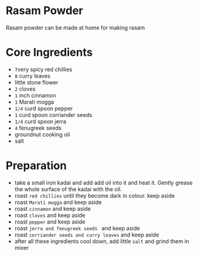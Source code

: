 # Rasam Powder
Rasam powder can be made at home for making rasam

# Core Ingredients
- `7`very spicy red chillies
- `8` curry leaves
- little stone flower
- `2` cloves
- `1` inch cinnamon
- `1` Marati mogga
- `1/4` curd spoon pepper
- `1` curd spoon corriander seeds
- `1/4` curd spoon jerra
- `4` fenugreek seeds
- groundnut cooking oil
- salt 

# Preparation
 - take a small iron kadai and add add oil into it and heat it. Gently grease the whole surface of the kadai with the oil.
 - roast `red chillies` until they become dark in colour. keep aside
 - roast `Marati mogga` and keep aside
 - roast `cinnamon` and keep aside
 - roast `cloves` and keep aside
 - roast `pepper` and keep aside
 - roast `jerra and fenugreek seeds ` and keep aside
 - roast `corriander seeds and curry leaves` and keep aside
 - after all these ingredients cool down, add little `salt` and grind them in mixer
